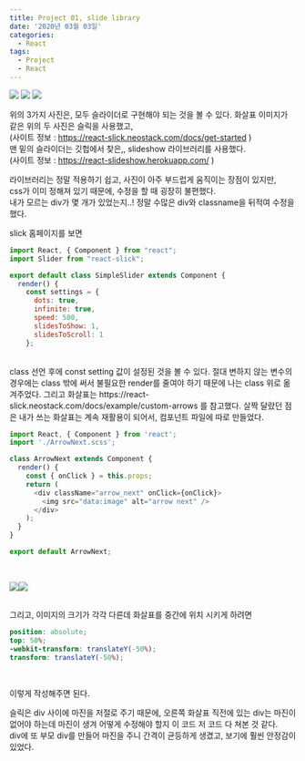 ```yaml
---
title: Project 01, slide library
date: '2020년 03월 03일'
categories:
  - React
tags:
  - Project
  - React
---
```


![](https://images.velog.io/images/eunmi/post/65e34ac5-1eeb-4408-89a7-c8a40dbebc8d/%E1%84%89%E1%85%B3%E1%84%8F%E1%85%B3%E1%84%85%E1%85%B5%E1%86%AB%E1%84%89%E1%85%A3%E1%86%BA%202020-03-08%20%E1%84%8B%E1%85%A9%E1%84%92%E1%85%AE%205.22.44.png)
![](https://images.velog.io/images/eunmi/post/59007ac4-603e-4476-b1b7-1f419329ca0f/%E1%84%89%E1%85%B3%E1%84%8F%E1%85%B3%E1%84%85%E1%85%B5%E1%86%AB%E1%84%89%E1%85%A3%E1%86%BA%202020-03-08%20%E1%84%8B%E1%85%A9%E1%84%92%E1%85%AE%205.23.39.png)
![](https://images.velog.io/images/eunmi/post/7c9c2624-6bf2-43fb-8a86-a11d248c9d47/%E1%84%89%E1%85%B3%E1%84%8F%E1%85%B3%E1%84%85%E1%85%B5%E1%86%AB%E1%84%89%E1%85%A3%E1%86%BA%202020-03-08%20%E1%84%8B%E1%85%A9%E1%84%92%E1%85%AE%205.23.12.png)

위의 3가지 사진은, 모두 슬라이더로 구현해야 되는 것을 볼 수 있다.
화살표 이미지가 같은 위의 두 사진은 슬릭을 사용했고,<br />
(사이트 정보 : https://react-slick.neostack.com/docs/get-started )<br />
맨 밑의 슬라이더는 깃헙에서 찾은,, slideshow 라이브러리를 사용했다.<br />
(사이트 정보 : https://react-slideshow.herokuapp.com/ )

라이브러리는 정말 적용하기 쉽고, 사진이 아주 부드럽게 움직이는 장점이 있지만,<br />
css가 이미 정해져 있기 때문에, 수정을 할 때 굉장히 불편했다. <br />내가 모르는 div가 몇 개가 있었는지..! 정말 수많은 div와 classname을 뒤적여 수정을 했다.

slick 홈페이지를 보면

```js
import React, { Component } from "react";
import Slider from "react-slick";

export default class SimpleSlider extends Component {
  render() {
    const settings = {
      dots: true,
      infinite: true,
      speed: 500,
      slidesToShow: 1,
      slidesToScroll: 1
    };
```

<br />
class 선언 후에 const setting 값이 설정된 것을 볼 수 있다.
절대 변하지 않는 변수의 경우에는 class 밖에 써서 불필요한 render를 줄여야 하기 때문에 나는 class 위로 옮겨주었다.
그리고 화살표는 https://react-slick.neostack.com/docs/example/custom-arrows 를 참고했다.
살짝 달랐던 점은 내가 쓰는 화살표는 계속 재활용이 되어서, 컴포넌트 파일에 따로 만들었다.

<br />

```js
import React, { Component } from 'react';
import './ArrowNext.scss';

class ArrowNext extends Component {
  render() {
    const { onClick } = this.props;
    return (
      <div className="arrow_next" onClick={onClick}>
        <img src="data:image" alt="arrow next" />
      </div>
    );
  }
}

export default ArrowNext;
```

<br />

![](https://images.velog.io/images/eunmi/post/aa154d5e-2dd7-48c8-8b2f-21fd9aa9ecd5/%E1%84%89%E1%85%B3%E1%84%8F%E1%85%B3%E1%84%85%E1%85%B5%E1%86%AB%E1%84%89%E1%85%A3%E1%86%BA%202020-03-08%20%E1%84%8B%E1%85%A9%E1%84%92%E1%85%AE%205.57.05.png)![](https://images.velog.io/images/eunmi/post/0e4773f8-512e-4d4e-bc08-3679f463109d/%E1%84%89%E1%85%B3%E1%84%8F%E1%85%B3%E1%84%85%E1%85%B5%E1%86%AB%E1%84%89%E1%85%A3%E1%86%BA%202020-03-08%20%E1%84%8B%E1%85%A9%E1%84%92%E1%85%AE%205.57.30.png)

<br />
그리고, 이미지의 크기가 각각 다른데 화살표를 중간에 위치 시키게 하려면

<br />

```scss
position: absolute;
top: 50%;
-webkit-transform: translateY(-50%);
transform: translateY(-50%);
```

<br />

이렇게 작성해주면 된다.

슬릭은 div 사이에 마진을 저절로 주기 때문에, 오른쪽 화살표 직전에 있는 div는 마진이 없어야 하는데 마진이 생겨 어떻게 수정해야 할지 이 코드 저 코드 다 쳐본 것 같다.<br />
div에 또 부모 div를 만들어 마진을 주니 간격이 균등하게 생겼고, 보기에 훨씬 안정감이 있었다.
